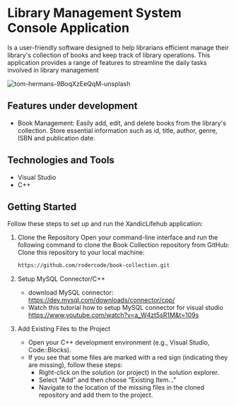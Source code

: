 # Library Management System Console Application
Is a user-friendly software designed to help librarians efficient manage their library's collection
of books and keep track of library operations. This application provides a range of features to streamline
the daily tasks involved in library management


![tom-hermans-9BoqXzEeQqM-unsplash](https://github.com/rodercode/Library/assets/54941923/bb6af2dc-d98c-4b32-8e8b-30094cd2d9f2)



## Features under development
- Book Management: Easily add, edit, and delete books from the library's collection.
                   Store essential information such as id, title, author, genre, ISBN
                   and publication date.
                   


## Technologies and Tools
- Visual Studio
- C++

## Getting Started

Follow these steps to set up and run the XandicLifehub application:

1. Clone the Repository
Open your command-line interface and run the following command to clone the Book Collection repository from GitHub:
Clone this repository to your local machine:
   ```bash
   https://github.com/rodercode/book-collection.git

2. Setup MySQL Connector/C++
   - download MySQL connector: https://dev.mysql.com/downloads/connector/cpp/
   - Watch this tutorial how to setup MySQL connector for visual studio
     https://www.youtube.com/watch?v=a_W4zt5sR1M&t=109s
     
3.  Add Existing Files to the Project
    - Open your C++ development environment (e.g., Visual Studio, Code::Blocks).
    - If you see that some files are marked with a red sign (indicating they are missing), follow these steps:
      - Right-click on the solution (or project) in the solution explorer.
      - Select "Add" and then choose "Existing Item..."
      - Navigate to the location of the missing files in the cloned repository and add them to the project.
   
